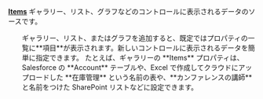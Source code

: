 [**Items**](../articles/controls/properties-core.md) ギャラリー、リスト、グラフなどのコントロールに表示されるデータのソースです。

<p style="margin-left: 2.0em">ギャラリー、リスト、またはグラフを追加すると、既定ではプロパティの一覧に**項目**が表示されます。新しいコントロールに表示されるデータを簡単に指定できます。 たとえば、ギャラリーの **Items** プロパティは、Salesforce の **Account** テーブルや、Excel で作成してクラウドにアップロードした **在庫管理** という名前の表や、**カンファレンスの講師**と名前をつけた SharePoint リストなどに設定できます。

